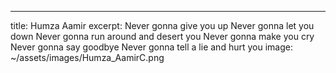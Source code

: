 ---
title: Humza Aamir
excerpt: Never gonna give you up Never gonna let you down Never gonna run around and desert you Never gonna make you cry Never gonna say goodbye Never gonna tell a lie and hurt you
image: ~/assets/images/Humza_AamirC.png


